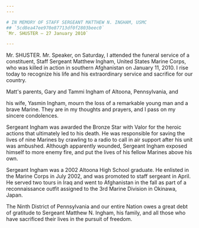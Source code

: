 ```yaml
---
---

# IN MEMORY OF STAFF SERGEANT MATTHEW N. INGHAM, USMC
## `5cd8ea47ee970e87713df0f2803beec0`
`Mr. SHUSTER — 27 January 2010`

---
```



Mr. SHUSTER. Mr. Speaker, on Saturday, I attended the funeral service 
of a constituent, Staff Sergeant Matthew Ingham, United States Marine 
Corps, who was killed in action in southern Afghanistan on January 11, 
2010. I rise today to recognize his life and his extraordinary service 
and sacrifice for our country.

Matt's parents, Gary and Tammi Ingham of Altoona, Pennsylvania, and


his wife, Yasmin Ingham, mourn the loss of a remarkable young man and a 
brave Marine. They are in my thoughts and prayers, and I pass on my 
sincere condolences.

Sergeant Ingham was awarded the Bronze Star with Valor for the heroic 
actions that ultimately led to his death. He was responsible for saving 
the lives of nine Marines by crawling to a radio to call in air support 
after his unit was ambushed. Although apparently wounded, Sergeant 
Ingham exposed himself to more enemy fire, and put the lives of his 
fellow Marines above his own.

Sergeant Ingham was a 2002 Altoona High School graduate. He enlisted 
in the Marine Corps in July 2002, and was promoted to staff sergeant in 
April. He served two tours in Iraq and went to Afghanistan in the fall 
as part of a reconnaissance outfit assigned to the 3rd Marine Division 
in Okinawa, Japan.

The Ninth District of Pennsylvania and our entire Nation owes a great 
debt of gratitude to Sergeant Matthew N. Ingham, his family, and all 
those who have sacrificed their lives in the pursuit of freedom.
